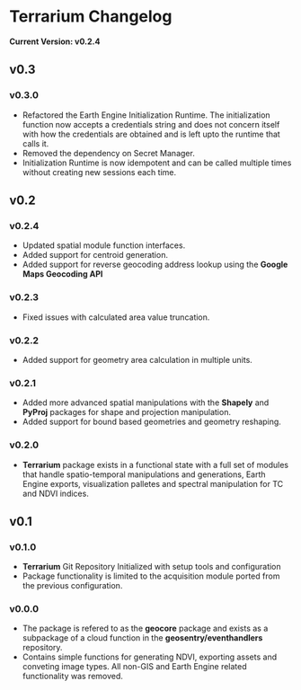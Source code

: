 # Terrarium Changelog

**Current Version: v0.2.4**

## v0.3

### v0.3.0
- Refactored the Earth Engine Initialization Runtime. The initialization function now accepts a credentials string and does not concern itself with how the credentials are obtained and is left upto the runtime that calls it.
- Removed the dependency on Secret Manager. 
- Initialization Runtime is now idempotent and can be called multiple times without creating new sessions each time.

## v0.2

### v0.2.4
- Updated spatial module function interfaces.
- Added support for centroid generation.
- Added support for reverse geocoding address lookup using the **Google Maps Geocoding API**

### v0.2.3
- Fixed issues with calculated area value truncation.

### v0.2.2
- Added support for geometry area calculation in multiple units.

### v0.2.1
- Added more advanced spatial manipulations with the **Shapely** and **PyProj** packages for shape and projection manipulation.
- Added support for bound based geometries and geometry reshaping.

### v0.2.0
- **Terrarium** package exists in a functional state with a full set of modules that handle spatio-temporal manipulations and generations, Earth Engine exports, visualization palletes and spectral manipulation for TC and NDVI indices.

## v0.1

### v0.1.0
- **Terrarium** Git Repository Initialized with setup tools and configuration
- Package functionality is limited to the acquisition module ported from the previous configuration.

### v0.0.0
- The package is refered to as the **geocore** package and exists as a subpackage of a cloud function in the **geosentry/eventhandlers** repository.
- Contains simple functions for generating NDVI, exporting assets and conveting image types. All non-GIS and Earth Engine related functionality was removed.